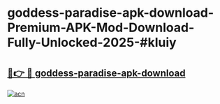 # goddess-paradise-apk-download-Premium-APK-Mod-Download-Fully-Unlocked-2025-#kluiy

# <h2><a href="https://bedroomkl.my?title=goddess-paradise-apk-download&ref=1AP">🔗👉 🔴 goddess-paradise-apk-download</a></h2>

[![acn](https://github.com/user-attachments/assets/0f9c940e-d8b0-45ae-aac7-cd30a18b3e1c)](https://bedroomkl.my?title=goddess-paradise-apk-download&ref=1AP)


